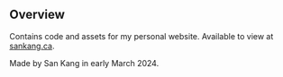 Overview
--------

Contains code and assets for my personal website. Available to view at <a href="https://www.sankang.ca/" > sankang.ca</a>.

Made by San Kang in early March 2024.